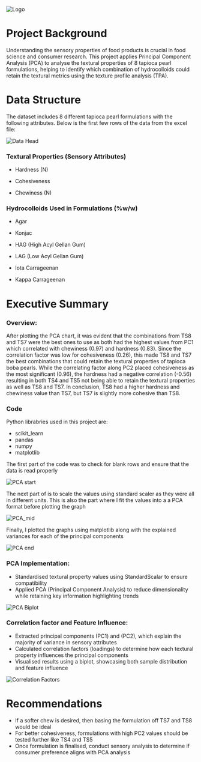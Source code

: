 ![Logo](https://www.capecrystalbrands.com/cdn/shop/articles/hydrocolloid-methylcellulose-795485.jpg?v=1696824498)

# Project Background
Understanding the sensory properties of food products is crucial in food science and consumer research. This project applies Principal Component Analysis (PCA) to analyse the textural properties of 8 tapioca pearl formulations, helping to identify which combination of hydrocolloids could retain the textural metrics using the texture profile analysis (TPA).

# Data Structure
The dataset includes 8 different tapioca pearl formulations with the following attributes. Below is the first few rows of the data from the excel file:

![Data Head](https://github.com/user-attachments/assets/6ee83584-d31f-4bfe-aa53-ebc53e5d2006)

### Textural Properties (Sensory Attributes)
- Hardness (N)

- Cohesiveness

- Chewiness (N)

### Hydrocolloids Used in Formulations (%w/w)
- Agar

- Konjac

- HAG (High Acyl Gellan Gum)

- LAG (Low Acyl Gellan Gum)

- Iota Carrageenan

- Kappa Carrageenan
  

# Executive Summary
### Overview:
After plotting the PCA chart, it was evident that the combinations from TS8 and TS7 were the best ones to use as both had the highest values from PC1 which correlated with chewiness (0.97) and hardness (0.83). Since the correlation factor was low for cohesiveness (0.26), this made TS8 and TS7 the best combinations that could retain the textural properties of tapioca boba pearls. While the correlating factor along PC2 placed cohesiveness as the most significant (0.96), the hardness had a negative correlation (-0.56) resulting in both TS4 and TS5 not being able to retain the textural properties as well as TS8 and TS7. In conclusion, TS8 had a higher hardness and chewiness value than TS7, but TS7 is slightly more cohesive than TS8.

### Code
Python librabries used in this project are: 
- scikit_learn
- pandas
- numpy
- matplotlib

The first part of the code was to check for blank rows and ensure that the data is read properly<br/>

![PCA start](https://github.com/user-attachments/assets/24a11581-484a-45e3-92f3-774cd07bac6a)

The next part of is to scale the values using standard scaler as they were all in different units. This is also the part where I fit the values into a a PCA format before plotting the graph<br/>

![PCA_mid](https://github.com/user-attachments/assets/4139b906-8dfc-49c1-9807-ee732772fdcc)

Finally, I plotted the graphs using matplotlib along with the explained variances for each of the principal components<br/>

![PCA end](https://github.com/user-attachments/assets/4564eda4-881f-47e6-8881-a2f7c7f8d988)


### PCA Implementation:
- Standardised textural property values using StandardScalar to ensure compatibility
- Applied PCA (Principal Component Analysis) to reduce dimensionality while retaining key information highlighting trends

![PCA Biplot](https://github.com/user-attachments/assets/0f15c7dd-7927-406d-926c-75647e973bb2)

### Correlation factor and Feature Influence:

- Extracted principal components (PC1) and (PC2), which explain the majority of variance in sensory attributes
- Calculated correlation factors (loadings) to determine how each textural property influences the principal components
- Visualised results using a biplot, showcasing both sample distribution and feature influence
  
![Correlation Factors](https://github.com/user-attachments/assets/3af09b7b-a1d4-4a42-b849-ba4b46c05962)

# Recommendations
- If a softer chew is desired, then basing the formulation off TS7 and TS8 would be ideal
- For better cohesiveness, formulations with high PC2 values should be tested further like TS4 and TS5
- Once formulation is finalised, conduct sensory analysis to determine if consumer preference aligns with PCA analysis
